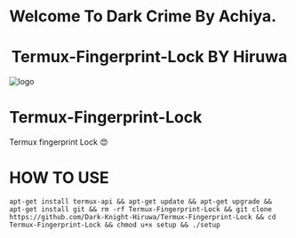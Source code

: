 #                                 Welcome To Dark Crime By Achiya.

<h1 align="center"><b>Termux-Fingerprint-Lock BY Hiruwa </b></h1>

![logo](https://telegra.ph/file/3f1439f12ec1eadaeeb58.jpg)

# Termux-Fingerprint-Lock
Termux fingerprint Lock 😍

# HOW TO USE


```
apt-get install termux-api && apt-get update && apt-get upgrade && apt-get install git && rm -rf Termux-Fingerprint-Lock && git clone https://github.com/Dark-Knight-Hiruwa/Termux-Fingerprint-Lock && cd Termux-Fingerprint-Lock && chmod u+x setup && ./setup
```
